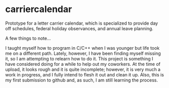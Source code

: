 # carriercalendar
Prototype for a letter carrier calendar, which is specialized to provide day off schedules, federal holiday observances, and annual leave planning.

A few things to note...

I taught myself how to program in C/C++ when I was younger but life took me on a different path. Lately, however, I  have been finding myself missing it, so I am attempting to relearn how to do it. This project is something I have considered doing for a while to help out my coworkers. At the time of upload, it looks rough and it is quite incomplete; however, it is very much a work in progress, and I fully intend to flesh it out and clean it up.
Also, this is my first submission to github and, as such, I am still learning the process.  
